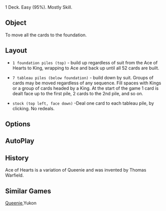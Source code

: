 1 Deck.  Easy (95%).  Mostly Skill.

## Object

To move all the cards to the foundation.

## Layout

- ``1 foundation piles (top)`` - build up regardless of suit from the Ace of Hearts to King, wrapping to Ace and back up until all 52 cards are built.

- ``7 tableau piles (below foundation)`` - build down by suit.  Groups of cards may be moved regardless of any sequence.  Fill spaces with Kings or a group of cards headed by a King.  At the start of the game 1 card is dealt face up to the first pile, 2 cards to the 2nd pile, and so on.

- ``stock (top left, face down)`` -Deal one card to each tableau pile, by clicking.  No redeals.

## Options

## AutoPlay

## History

Ace of Hearts is a variation of Queenie and was invented by Thomas Warfield.

## Similar Games

[Queenie](queenie.md),Yukon
